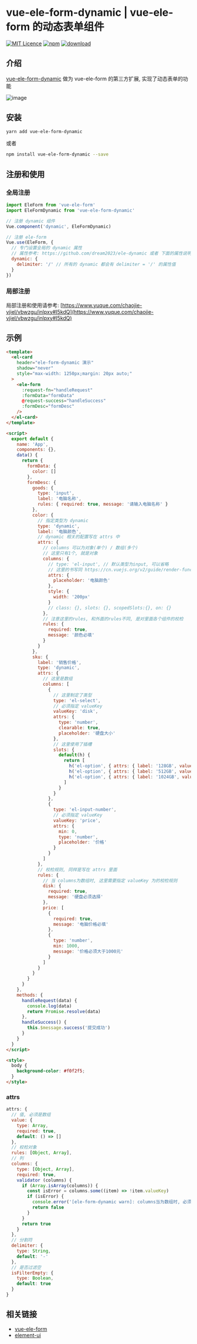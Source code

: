 # vue-ele-form-dynamic | vue-ele-form 的动态表单组件

[![MIT Licence](https://img.shields.io/npm/l/vue-ele-form-dynamic.svg)](https://img.shields.io/apm/l/vue-ele-form-dynamic.svg)
[![npm](https://img.shields.io/npm/v/vue-ele-form-dynamic.svg)](https://www.npmjs.com/package/vue-ele-form-dynamic)
[![download](https://img.shields.io/npm/dw/vue-ele-form-dynamic.svg)](https://npmcharts.com/compare/vue-ele-form-dynamic?minimal=true)

## 介绍

[vue-ele-form-dynamic](https://github.com/dream2023/vue-ele-form-dynamic) 做为 vue-ele-form 的第三方扩展, 实现了动态表单的功能

![image](https://cdn.nlark.com/yuque/0/2019/gif/364322/1572772286785-2f200088-dcfc-4321-a8a6-ed4e9ada7a1d.gif)

## 安装

```bash
yarn add vue-ele-form-dynamic
```

或者

```bash
npm install vue-ele-form-dynamic --save
```

## 注册和使用

### 全局注册

```js
import EleForm from 'vue-ele-form'
import EleFormDynamic from 'vue-ele-form-dynamic'

// 注册 dynamic 组件
Vue.component('dynamic', EleFormDynamic)

// 注册 ele-form
Vue.use(EleForm, {
  // 专门设置全局的 dynamic 属性
  // 属性参考: https://github.com/dream2023/ele-dynamic 或者 下面的属性说明
  dynamic: {
    delimiter: '/' // 所有的 dynamic 都会有 delimiter = '/' 的属性值
  }
})
```

### 局部注册

局部注册和使用请参考: [https://www.yuque.com/chaojie-vjiel/vbwzgu/inlpxy#I5kdQ](https://www.yuque.com/chaojie-vjiel/vbwzgu/inlpxy#I5kdQ)

## 示例

```html
<template>
  <el-card
    header="ele-form-dynamic 演示"
    shadow="never"
    style="max-width: 1250px;margin: 20px auto;"
  >
    <ele-form
      :request-fn="handleRequest"
      :formData="formData"
      @request-success="handleSuccess"
      :formDesc="formDesc"
    />
  </el-card>
</template>

<script>
  export default {
    name: 'App',
    components: {},
    data() {
      return {
        formData: {
          color: []
        },
        formDesc: {
          goods: {
            type: 'input',
            label: '电脑名称',
            rules: { required: true, message: '请输入电脑名称' }
          },
          color: {
            // 指定类型为 dynamic
            type: 'dynamic',
            label: '电脑颜色',
            // dynamic 相关的配置写在 attrs 中
            attrs: {
              // columns 可以为对象(单个) / 数组(多个)
              // 这里只有1个, 就是对象
              columns: {
                // type: 'el-input', // 默认类型为input, 可以省略
                // 这里的书写同 https://cn.vuejs.org/v2/guide/render-function.html#%E6%B7%B1%E5%85%A5%E6%95%B0%E6%8D%AE%E5%AF%B9%E8%B1%A1
                attrs: {
                  placeholder: '电脑颜色'
                },
                style: {
                  width: '200px'
                }
                // class: {}, slots: {}, scopedSlots:{}, on: {}
              },
              // 注意这里的rules, 和外面的rules不同, 是对里面各个组件的校检
              rules: {
                required: true,
                message: '颜色必填'
              }
            }
          },
          sku: {
            label: '销售价格',
            type: 'dynamic',
            attrs: {
              // 这里是数组
              columns: [
                {
                  // 这里制定了类型
                  type: 'el-select',
                  // 必须指定 valueKey
                  valueKey: 'disk',
                  attrs: {
                    type: 'number',
                    clearable: true,
                    placeholder: '硬盘大小'
                  },
                  // 这里使用了插槽
                  slots: {
                    default(h) {
                      return [
                        h('el-option', { attrs: { label: '128GB', value: 0 } }),
                        h('el-option', { attrs: { label: '512GB', value: 1 } }),
                        h('el-option', { attrs: { label: '1024GB', value: 2 } })
                      ]
                    }
                  }
                },
                {
                  type: 'el-input-number',
                  // 必须指定 valueKey
                  valueKey: 'price',
                  attrs: {
                    min: 0,
                    type: 'number',
                    placeholder: '价格'
                  }
                }
              ]
            },
            // 校检规则, 同样是写在 attrs 里面
            rules: {
              // 当 columns为数组时, 这里需要指定 valueKey 为的校检规则
              disk: {
                required: true,
                message: '硬盘必须选择'
              },
              price: [
                {
                  required: true,
                  message: '电脑价格必填'
                },
                {
                  type: 'number',
                  min: 1000,
                  message: '价格必须大于1000元'
                }
              ]
            }
          }
        }
      }
    },
    methods: {
      handleRequest(data) {
        console.log(data)
        return Promise.resolve(data)
      },
      handleSuccess() {
        this.$message.success('提交成功')
      }
    }
  }
</script>

<style>
  body {
    background-color: #f0f2f5;
  }
</style>
```

### attrs

```js
attrs: {
  // 值, 必须是数组
  value: {
    type: Array,
    required: true,
    default: () => []
  },
  // 校检对象
  rules: [Object, Array],
  // 列
  columns: {
    type: [Object, Array],
    required: true,
    validator (columns) {
      if (Array.isArray(columns)) {
        const isError = columns.some((item) => !item.valueKey)
        if (isError) {
          console.error('[ele-form-dynamic warn]: columns当为数组时, 必须包含valueKey属性')
          return false
        }
      }
      return true
    }
  },
  // 分割符
  delimiter: {
    type: String,
    default: '-'
  },
  // 是否过滤空
  isFilterEmpty: {
    type: Boolean,
    default: true
  }
}
```

## 相关链接

- [vue-ele-form](https://github.com/dream2023/vue-ele-form)
- [element-ui](http://element-cn.eleme.io)
